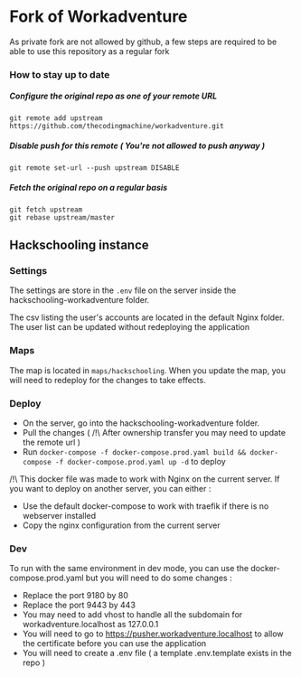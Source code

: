 # Fork of Workadventure

As private fork are not allowed by github, a few steps are required to be able to use this repository as a regular fork

### How to stay up to date
##### Configure the original repo as one of your remote URL

```git remote add upstream https://github.com/thecodingmachine/workadventure.git```

##### Disable push for this remote ( You're not allowed to push anyway )

```git remote set-url --push upstream DISABLE```

##### Fetch the original repo on a regular basis

```
git fetch upstream
git rebase upstream/master
```  

## Hackschooling instance

### Settings
The settings are store in the `.env` file on the server inside the hackschooling-workadventure folder.

The csv listing the user's accounts are located in the default Nginx folder.
The user list can be updated without redeploying the application

### Maps
The map is located in `maps/hackschooling`. When you update the map, you will need to redeploy for the changes to take effects.

### Deploy
- On the server, go into the hackschooling-workadventure folder.
- Pull the changes ( /!\ After ownership transfer you may need to update the remote url )
- Run `docker-compose -f docker-compose.prod.yaml build && docker-compose -f docker-compose.prod.yaml up -d` to deploy

/!\ This docker file was made to work with Nginx on the current server.
If you want to deploy on another server, you can either :
- Use the default docker-compose to work with traefik if there is no webserver installed
- Copy the nginx configuration from the current server

### Dev
To run with the same environment in dev mode, you can use the docker-compose.prod.yaml but you will need to do some changes :
- Replace the port 9180 by 80
- Replace the port 9443 by 443
- You may need to add vhost to handle all the subdomain for workadventure.localhost as 127.0.0.1
- You will need to go to https://pusher.workadventure.localhost to allow the certificate before you can use the application
- You will need to create a .env file ( a template .env.template exists in the repo )
